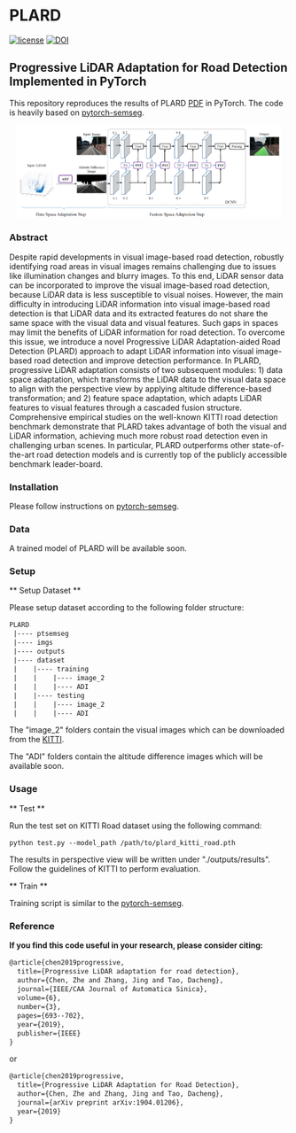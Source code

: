 # PLARD 

[![license](https://img.shields.io/github/license/mashape/apistatus.svg)](https://github.com/zhechen/PLARD/LICENSE)
[![DOI](https://zenodo.org/badge/DOI/10.1109/JAS.2019.1911459.svg)](https://doi.org/10.1109/JAS.2019.1911459)



## Progressive LiDAR Adaptation for Road Detection Implemented in PyTorch

This repository reproduces the results of PLARD [PDF](https://arxiv.org/abs/1904.01206) in PyTorch. The code is heavily based on [pytorch-semseg](https://github.com/meetshah1995/pytorch-semseg).


<p align="center">
<img src="imgs/main.png" width="95%"/>
</p>

### Abstract

Despite rapid developments in visual image-based road detection, robustly identifying road areas in visual images remains challenging due to issues like illumination changes and blurry images. To this end, LiDAR sensor data can be incorporated to improve the visual image-based road detection, because LiDAR data is less susceptible to visual noises. However, the main difficulty in introducing LiDAR information into visual image-based road detection is that LiDAR data and its extracted features do not share the same space with the visual data and visual features. Such gaps in spaces may limit the benefits of LiDAR information for road detection. To overcome this issue, we introduce a novel Progressive LiDAR Adaptation-aided Road Detection (PLARD) approach to adapt LiDAR information into visual image-based road detection and improve detection performance. In PLARD, progressive LiDAR adaptation consists of two subsequent modules: 1) data space adaptation, which transforms the LiDAR data to the visual data space to align with the perspective view by applying altitude difference-based transformation; and 2) feature space adaptation, which adapts LiDAR features to visual features through a cascaded fusion structure. Comprehensive empirical studies on the well-known KITTI road detection benchmark demonstrate that PLARD takes advantage of both the visual and LiDAR information, achieving much more robust road detection even in challenging urban scenes. In particular, PLARD outperforms other state-of-the-art road detection models and is currently top of the publicly accessible benchmark leader-board.


### Installation ###
Please follow instructions on [pytorch-semseg](https://github.com/meetshah1995/pytorch-semseg).

### Data ###

A trained model of PLARD will be available soon. 

### Setup

** Setup Dataset **

Please setup dataset according to the following folder structure:
```
PLARD
 |---- ptsemseg
 |---- imgs
 |---- outputs
 |---- dataset
 |    |---- training
 |    |    |---- image_2
 |    |    |---- ADI
 |    |---- testing
 |    |    |---- image_2
 |    |    |---- ADI 
```
The "image\_2" folders contain the visual images which can be downloaded from the [KITTI](http://www.cvlibs.net/datasets/kitti/eval_road.php).

The "ADI" folders contain the altitude difference images which will be available soon. 

### Usage
** Test **

Run the test set on KITTI Road dataset using the following command:
```
python test.py --model_path /path/to/plard_kitti_road.pth
```
The results in perspective view will be written under "./outputs/results". Follow the guidelines of KITTI to perform evaluation. 

** Train **

Training script is similar to the [pytorch-semseg](https://github.com/meetshah1995/pytorch-semseg).

### Reference
**If you find this code useful in your research, please consider citing:**

```
@article{chen2019progressive,
  title={Progressive LiDAR adaptation for road detection},
  author={Chen, Zhe and Zhang, Jing and Tao, Dacheng},
  journal={IEEE/CAA Journal of Automatica Sinica},
  volume={6},
  number={3},
  pages={693--702},
  year={2019},
  publisher={IEEE}
}
```
or
```
@article{chen2019progressive,
  title={Progressive LiDAR Adaptation for Road Detection},
  author={Chen, Zhe and Zhang, Jing and Tao, Dacheng},
  journal={arXiv preprint arXiv:1904.01206},
  year={2019}
}
```

